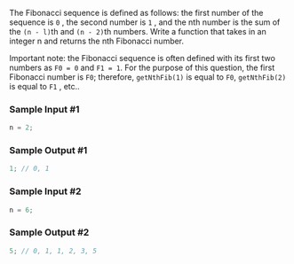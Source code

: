 The Fibonacci sequence is defined as follows: the first number of the sequence is `0` , the second number is `1` , and the nth number is the sum of the `(n - l)`th and `(n - 2)`th numbers. Write a function that takes in an integer n and returns the nth Fibonacci number.

Important note: the Fibonacci sequence is often defined with its first two numbers as `F0 = 0` and `F1 = 1`. For the purpose of this question, the first Fibonacci number is `F0`; therefore, `getNthFib(1)` is equal to `F0`, `getNthFib(2)` is equal to `F1` , etc..

### Sample Input #1

```javascript
n = 2;
```

### Sample Output #1

```javascript
1; // 0, 1
```

### Sample Input #2

```javascript
n = 6;
```

### Sample Output #2

```javascript
5; // 0, 1, 1, 2, 3, 5
```
